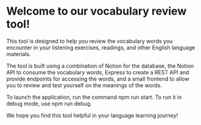 # Welcome to our vocabulary review tool!

This tool is designed to help you review the vocabulary words you encounter in your listening exercises, readings, and other English language materials.

The tool is built using a combination of Notion for the database, the Notion API to consume the vocabulary words, Express to create a REST API and provide endpoints for accessing the words, and a small frontend to allow you to review and test yourself on the meanings of the words.

To launch the application, run the command npm run start. To run it in debug mode, use npm run debug.

We hope you find this tool helpful in your language learning journey!
